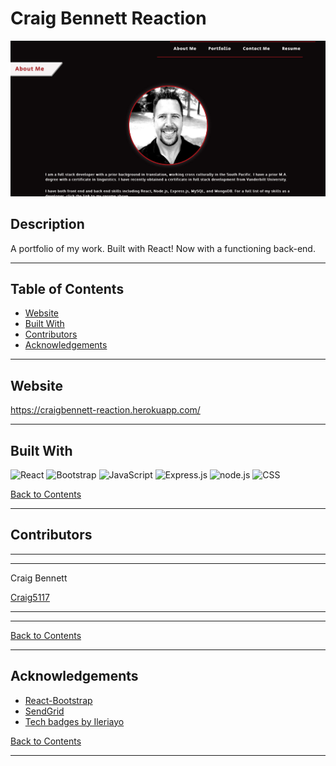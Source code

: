 # Craig Bennett Reaction

![Screenshot of Craig Bennett's portfolio](./screenshots/screenshot_1.jpg)

## Description 

A portfolio of my work. Built with React! Now with a functioning back-end.

---

## Table of Contents 

- [Website](#website)
- [Built With](#built-with)
- [Contributors](#contributors)
- [Acknowledgements](#acknowledgements)
  
---

## Website

https://craigbennett-reaction.herokuapp.com/

---

## Built With

![React](https://img.shields.io/badge/react%20-%2320232a.svg?&style=for-the-badge&logo=react&logoColor=%2361DAFB)
![Bootstrap](https://img.shields.io/badge/bootstrap%20-%23563D7C.svg?&style=for-the-badge&logo=bootstrap&logoColor=white)
![JavaScript](https://img.shields.io/badge/javascript%20-%23323330.svg?&style=for-the-badge&logo=javascript&logoColor=%23F7DF1E)
![Express.js](https://img.shields.io/badge/express.js%20-%23404d59.svg?&style=for-the-badge)
![node.js](https://img.shields.io/badge/node.js%20-%2343853D.svg?&style=for-the-badge&logo=node.js&logoColor=white)
![CSS](https://img.shields.io/badge/css3%20-%231572B6.svg?&style=for-the-badge&logo=css3&logoColor=white)


[Back to Contents](#table-of-contents)

---

## Contributors

---
---
    
Craig Bennett
    
[Craig5117](https://github.com/Craig5117)

---
---

[Back to Contents](#table-of-contents)

---
## Acknowledgements

* [React-Bootstrap](https://react-bootstrap.github.io/)
* [SendGrid](https://sendgrid.com/)
* [Tech badges by Ileriayo](https://github.com/Ileriayo/markdown-badges)

[Back to Contents](#table-of-contents)

---